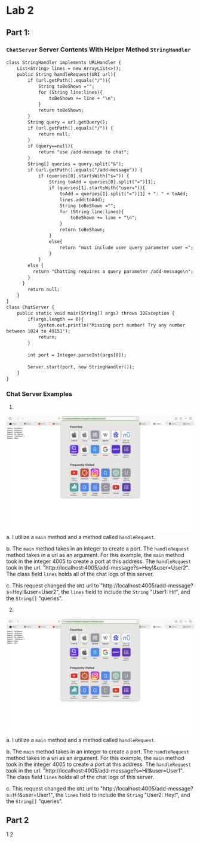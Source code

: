 # Lab 2 

## Part 1:
### `ChatServer` Server Contents With Helper Method `StringHandler`

```
class StringHandler implements URLHandler {
    List<String> lines = new ArrayList<>();
    public String handleRequest(URI url){
        if (url.getPath().equals("/")){
            String toBeShown ="";
            for (String line:lines){
                toBeShown += line + "\n";
            }
            return toBeShown;
        }
        String query = url.getQuery();
        if (url.getPath().equals("/")) {
            return null;
        }
        if (query==null){
            return "use /add-message to chat";
        }
        String[] queries = query.split("&");
        if (url.getPath().equals("/add-message")) {
            if (queries[0].startsWith("s=")) {
                String toAdd = queries[0].split("=")[1];
                if (queries[1].startsWith("user=")){
                    toAdd = queries[1].split("=")[1] + ": " + toAdd;
                    lines.add(toAdd);
                    String toBeShown ="";
                    for (String line:lines){
                        toBeShown += line + "\n";
                    }
                    return toBeShown;
                }
                else{
                    return "must include user query parameter user =";
                }
            }
        else {
          return "Chatting requires a query parameter /add-message\n";
        }
      }
        return null;
    }
}
class ChatServer {
    public static void main(String[] args) throws IOException {
        if(args.length == 0){
            System.out.println("Missing port number! Try any number between 1024 to 49151");
            return;
        }

        int port = Integer.parseInt(args[0]);

        Server.start(port, new StringHandler());
    }
}
```

### Chat Server Examples
1.
![Chat Server Example 1](https://github.com/jdxiaUCSD/cse15L-lab-reports/blob/main/Image%202.jpg)
a. I utilize a `main` method and a method called `handleRequest`.

b. The `main` method takes in an integer to create a port. The `handleRequest` method takes in a url as an argument. For this example, the `main` method took in the integer 4005 to create a port at this address. The `handleRequest` took in the url. "http://localhost:4005/add-message?s=Hey!&user=User2". The class field `lines` holds all of the chat logs of this server. 

c. This request changed the `URI` url to "http://localhost:4005/add-message?s=Hey!&user=User2", the `lines` field to include the `String` "User1: Hi!", and the `String[]` "queries".

2.
![Chat Server Example 2](https://github.com/jdxiaUCSD/cse15L-lab-reports/blob/main/Image1.jpg)
a. I utilize a `main` method and a method called `handleRequest`.

b. The `main` method takes in an integer to create a port. The `handleRequest` method takes in a url as an argument. For this example, the `main` method took in the integer 4005 to create a port at this address. The `handleRequest` took in the url. "http://localhost:4005/add-message?s=Hi!&user=User1". The class field `lines` holds all of the chat logs of this server. 

c. This request changed the `URI` url to "http://localhost:4005/add-message?s=Hi!&user=User1", the `lines` field to include the `String` "User2: Hey!", and the `String[]` "queries".

## Part 2
1
2
